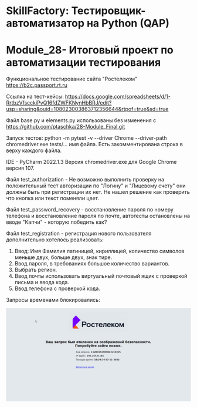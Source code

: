 # SkillFactory: Тестировщик-автоматизатор на Python (QAP)
# Module_28- Итоговый проект по автоматизации тестирования

Функциональное тестирование сайта "Ростелеком" https://b2c.passport.rt.ru

Ссылка на тест-кейсы: 
https://docs.google.com/spreadsheets/d/1-RrtbzVfscckiPvQ16fdZWFKNynHbBRJ/edit?usp=sharing&ouid=108023003863712356644&rtpof=true&sd=true

Файл base.py и elements.py использованы без изменения с 
https://github.com/ptaschka/28-Module_Final.git

Запуск тестов: python -m pytest -v --driver Chrome --driver-path chromedriver.exe tests/... имя файла.
Есть закомментирована строка в верху каждого файла.

IDE - PyCharm 2022.1.3
Версия chromedriver.exe для Google Chrome версия 107.

Файл test_authorization - 
Не возможно выполнить проверку на положительный тест авторизации по "Логину" и 
"Лицевому счету" они должны быть при регистрации их нет.
Не нашел решение как проверить что кнопка или текст поменяли цвет. 

Файл test_password_recovery - восстановление пароля по номеру телефона и
восстановление пароля по почте, автотесты остановлены на вводе 
"Капчи" - которую победить как? 

Файл test_registration - регистрация нового пользователя дополнительно хотелось реализовать: 
1. Ввод: Имя Фамилия латиницей, кириллицей, количество символов меньше двух,
больше двух, знак тире.
2. Ввод пароля, в требованиях большое количество вариантов.
3. Выбрать регион.
4. Ввод почты использовать виртуальный почтовый ящик с проверкой письма и ввода кода. 
5. Ввод телефона с проверкой кода.


Запросы временами блокировались:  

![](2022-11-03_202319.jpg)




